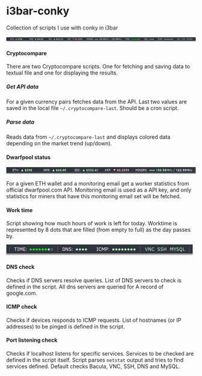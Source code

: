 # i3bar-conky
Collection of scripts I use with conky in i3bar

![GitHub Logo](/img/i3bar.png)

#### Cryptocompare
There are two Cryptocompare scripts. One for fetching and saving data to textual file and one for displaying the results.
##### Get API data
For a given currency pairs fetches data from the API. Last two values are saved in the local file `~/.cryptocompare-last`.
Should be a cron script.

##### Parse data
Reads data from `~/.cryptocompare-last` and displays colored data depending on the market trend (up/down).

#### Dwarfpool status
![crypto](/img/crypto.png)

For a given ETH wallet and a monitoring email get a worker statistics from official dwarfpool.com API.
Monitoring email is used as a API key, and only statistics for miners that have this monitoring email set will be fetched.


#### Work time
Script showing how much hours of work is left for today. Worktime is represented by 8 dots
that are filled (from empty to full) as the day passes by.

![status](/img/status.png)

#### DNS check
Checks if DNS servers resolve queries. List of DNS servers to check is defined in the script.
All dns servers are queried for A record of google.com.

#### ICMP check
Checks if devices responds to ICMP requests. List of hostnames (or IP addresses) to be pinged is defined in the script.

#### Port listening check
Checks if localhost listens for specific services. Services to be checked are defined in the script itself.
Script parses `netstat` output and tries to find services defined. Default checks Bacula, VNC, SSH, DNS and MySQL.

